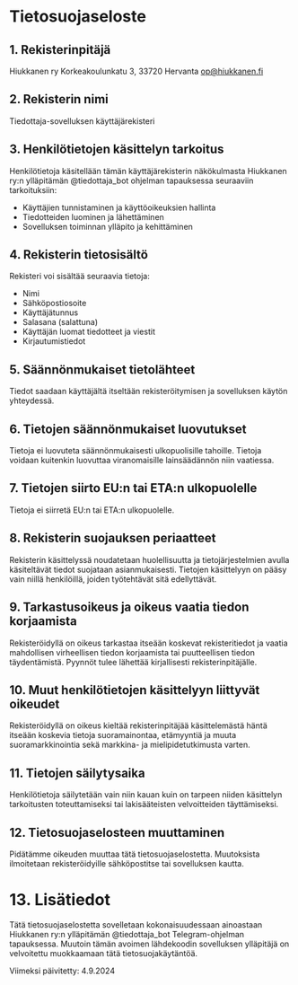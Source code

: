 # Tietosuojaseloste

## 1. Rekisterinpitäjä

Hiukkanen ry
Korkeakoulunkatu 3, 33720 Hervanta
op@hiukkanen.fi

## 2. Rekisterin nimi

Tiedottaja-sovelluksen käyttäjärekisteri

## 3. Henkilötietojen käsittelyn tarkoitus

Henkilötietoja käsitellään tämän käyttäjärekisterin näkökulmasta Hiukkanen ry:n ylläpitämän @tiedottaja_bot ohjelman tapauksessa seuraaviin tarkoituksiin:
- Käyttäjien tunnistaminen ja käyttöoikeuksien hallinta
- Tiedotteiden luominen ja lähettäminen
- Sovelluksen toiminnan ylläpito ja kehittäminen

## 4. Rekisterin tietosisältö

Rekisteri voi sisältää seuraavia tietoja:
- Nimi
- Sähköpostiosoite
- Käyttäjätunnus
- Salasana (salattuna)
- Käyttäjän luomat tiedotteet ja viestit
- Kirjautumistiedot

## 5. Säännönmukaiset tietolähteet

Tiedot saadaan käyttäjältä itseltään rekisteröitymisen ja sovelluksen käytön yhteydessä.

## 6. Tietojen säännönmukaiset luovutukset

Tietoja ei luovuteta säännönmukaisesti ulkopuolisille tahoille. Tietoja voidaan kuitenkin luovuttaa viranomaisille lainsäädännön niin vaatiessa.

## 7. Tietojen siirto EU:n tai ETA:n ulkopuolelle

Tietoja ei siirretä EU:n tai ETA:n ulkopuolelle.

## 8. Rekisterin suojauksen periaatteet

Rekisterin käsittelyssä noudatetaan huolellisuutta ja tietojärjestelmien avulla käsiteltävät tiedot suojataan asianmukaisesti. Tietojen käsittelyyn on pääsy vain niillä henkilöillä, joiden työtehtävät sitä edellyttävät.

## 9. Tarkastusoikeus ja oikeus vaatia tiedon korjaamista

Rekisteröidyllä on oikeus tarkastaa itseään koskevat rekisteritiedot ja vaatia mahdollisen virheellisen tiedon korjaamista tai puutteellisen tiedon täydentämistä. Pyynnöt tulee lähettää kirjallisesti rekisterinpitäjälle.

## 10. Muut henkilötietojen käsittelyyn liittyvät oikeudet

Rekisteröidyllä on oikeus kieltää rekisterinpitäjää käsittelemästä häntä itseään koskevia tietoja suoramainontaa, etämyyntiä ja muuta suoramarkkinointia sekä markkina- ja mielipidetutkimusta varten.

## 11. Tietojen säilytysaika

Henkilötietoja säilytetään vain niin kauan kuin on tarpeen niiden käsittelyn tarkoitusten toteuttamiseksi tai lakisääteisten velvoitteiden täyttämiseksi.

## 12. Tietosuojaselosteen muuttaminen

Pidätämme oikeuden muuttaa tätä tietosuojaselostetta. Muutoksista ilmoitetaan rekisteröidyille sähköpostitse tai sovelluksen kautta.

# 13. Lisätiedot

Tätä tietosuojaselostetta sovelletaan kokonaisuudessaan ainoastaan Hiukkanen ry:n ylläpitämän @tiedottaja_bot Telegram-ohjelman tapauksessa. Muutoin tämän avoimen lähdekoodin sovelluksen ylläpitäjä on velvoitettu muokkaamaan tätä tietosuojakäytäntöä.

Viimeksi päivitetty: 4.9.2024
